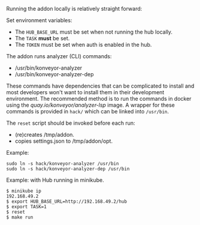Running the addon locally is relatively straight forward:

Set environment variables:
- The `HUB_BASE_URL` must be set when not running the hub locally.
- The `TASK` **must** be set.
- The `TOKEN` must be set when auth is enabled in the hub.

The addon runs analyzer (CLI) commands:
- /usr/bin/konveyor-analyzer
- /usr/bin/konveyor-analyzer-dep

These commands have dependencies that can be complicated to install and
most developers won't want to install them in their development environment.
The recommended method is to run the commands in docker using the _quay.io/konveyor/analyzer-lsp_
image. A wrapper for these commands is provided in `hack/` which can be linked into `/usr/bin`.

The `reset` script should be invoked before each run:
- (re)creates /tmp/addon.
- copies settings.json to /tmp/addon/opt.

Example:
```
sudo ln -s hack/konveyor-analyzer /usr/bin
sudo ln -s hack/konveyor-analyzer-dep /usr/bin
```

Example: with Hub running in minikube.
```
$ minikube ip
192.168.49.2
$ export HUB_BASE_URL=http://192.168.49.2/hub
$ export TASK=1
$ reset
$ make run
```
